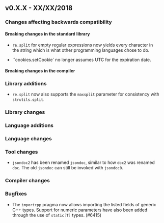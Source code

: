 ## v0.X.X - XX/XX/2018

### Changes affecting backwards compatibility

#### Breaking changes in the standard library

- ``re.split`` for empty regular expressions now yields every character in
  the string which is what other programming languages chose to do.

- ``cookies.setCookie` no longer assumes UTC for the expiration date.

#### Breaking changes in the compiler

### Library additions

- ``re.split`` now also supports the ``maxsplit`` parameter for consistency
  with ``strutils.split``.

### Library changes

### Language additions

### Language changes

### Tool changes

- ``jsondoc2`` has been renamed ``jsondoc``, similar to how ``doc2`` was renamed
  ``doc``. The old ``jsondoc`` can still be invoked with ``jsondoc0``.

### Compiler changes

### Bugfixes

- The `importcpp` pragma now allows importing the listed fields of generic
  C++ types. Support for numeric parameters have also been added through
  the use of `static[T]` types.
  (#6415)
